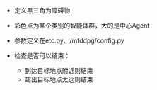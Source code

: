 - 定义黑三角为障碍物
- 彩色点为某个类别的智能体群，大的是中心Agent
- 参数定义在etc.py、/mfddpg/config.py

 
- 检查是否可以结束：
  - 到达目标地点附近则结束
  - 超出目标地点太远则结束  